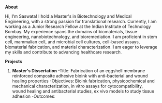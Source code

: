 **About** 

Hi, I'm Saswata! I hold a Master's in Biotechnology and Medical Engineering, with a strong passion for translational research. Currently, I am working as a Junior Research Fellow at the Indian Institute of Technology Bombay. My experience spans the domains of biomaterials, tissue engineering, nanobiotechnology, and bioremediation. I am proficient in stem cell, mammalian cell, and microbial cell cultures, cell-based assays, biomaterial fabrication, and material characterization. I am eager to leverage my skills and contribute to advancing healthcare research.

**Projects**
1. **Master's Dissertation**
   -Title: Fabrication of an eggshell membrane reinforced composite adhesive bioink with anti-bacterial and wound healing properties
   -Objectives: Bioink fabrication, physicochemical and mechanical characterization, in vitro assays for cytocompatibility, wound healing and antibacterial studies, ex vivo models to study tissue adhesion
   -Outcomes: 
